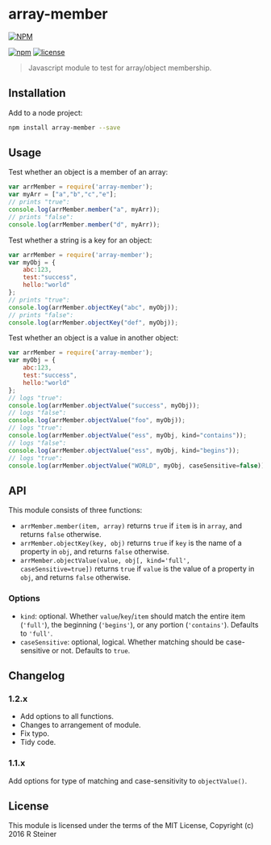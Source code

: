 # array-member

[![NPM](https://nodei.co/npm/array-member.png?downloads=true&downloadRank=true&stars=true)](https://nodei.co/npm/array-member/)

[![npm](https://img.shields.io/npm/v/array-member.svg?maxAge=2592000?style=plastic)](https://www.npmjs.com/package/array-member) [![license](https://img.shields.io/github/license/cranndarach/array-member.svg?maxAge=2592000?style=plastic)](https://github.com/cranndarach/array-member/blob/master/LICENSE)

> Javascript module to test for array/object membership.

## Installation

Add to a node project:

```sh
npm install array-member --save
```

## Usage

Test whether an object is a member of an array:

```javascript
var arrMember = require('array-member');
var myArr = ["a","b","c","e"];
// prints "true":
console.log(arrMember.member("a", myArr));
// prints "false":
console.log(arrMember.member("d", myArr));
```

Test whether a string is a key for an object:

```javascript
var arrMember = require('array-member');
var myObj = {
    abc:123,
    test:"success",
    hello:"world"
};
// prints "true":
console.log(arrMember.objectKey("abc", myObj));
// prints "false":
console.log(arrMember.objectKey("def", myObj));
```

Test whether an object is a value in another object:

```javascript
var arrMember = require('array-member');
var myObj = {
    abc:123,
    test:"success",
    hello:"world"
};
// logs "true":
console.log(arrMember.objectValue("success", myObj));
// logs "false":
console.log(arrMember.objectValue("foo", myObj));
// logs "true":
console.log(arrMember.objectValue("ess", myObj, kind="contains"));
// logs "false":
console.log(arrMember.objectValue("ess", myObj, kind="begins"));
// logs "true":
console.log(arrMember.objectValue("WORLD", myObj, caseSensitive=false));
```

## API

This module consists of three functions:

* `arrMember.member(item, array)` returns `true` if `item` is in `array`, and returns `false` otherwise.
* `arrMember.objectKey(key, obj)` returns `true` if `key` is the name of a property in `obj`, and returns `false` otherwise.
* `arrMember.objectValue(value, obj[, kind='full', caseSensitive=true])` returns `true` if `value` is the value of a property in `obj`, and returns `false` otherwise.

### Options
* `kind`: optional. Whether `value`/`key`/`item` should match the entire item (`'full'`), the beginning (`'begins'`), or any portion (`'contains'`). Defaults to `'full'`.
* `caseSensitive`: optional, logical. Whether matching should be case-sensitive or not. Defaults to `true`.

## Changelog

### 1.2.x

* Add options to all functions.
* Changes to arrangement of module.
* Fix typo.
* Tidy code.

### 1.1.x

Add options for type of matching and case-sensitivity to `objectValue()`.

## License

This module is licensed under the terms of the MIT License, Copyright (c) 2016 R Steiner
